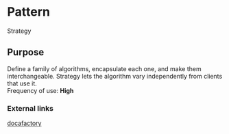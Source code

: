 # Pattern
Strategy
## Purpose
Define a family of algorithms, encapsulate each one, and make them interchangeable. Strategy lets the algorithm vary independently from clients that use it.  
Frequency of use: **High** 
### External links
[docafactory](http://www.dofactory.com/net/strategy-design-pattern)